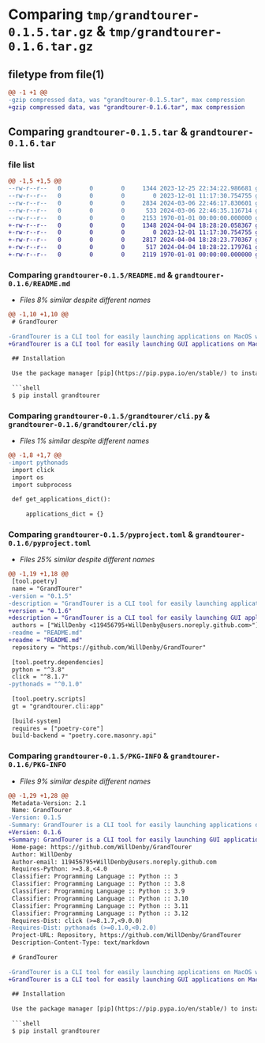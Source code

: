 # Comparing `tmp/grandtourer-0.1.5.tar.gz` & `tmp/grandtourer-0.1.6.tar.gz`

## filetype from file(1)

```diff
@@ -1 +1 @@
-gzip compressed data, was "grandtourer-0.1.5.tar", max compression
+gzip compressed data, was "grandtourer-0.1.6.tar", max compression
```

## Comparing `grandtourer-0.1.5.tar` & `grandtourer-0.1.6.tar`

### file list

```diff
@@ -1,5 +1,5 @@
--rw-r--r--   0        0        0     1344 2023-12-25 22:34:22.986681 grandtourer-0.1.5/README.md
--rw-r--r--   0        0        0        0 2023-12-01 11:17:30.754755 grandtourer-0.1.5/grandtourer/__init__.py
--rw-r--r--   0        0        0     2834 2024-03-06 22:46:17.830601 grandtourer-0.1.5/grandtourer/cli.py
--rw-r--r--   0        0        0      533 2024-03-06 22:46:35.116714 grandtourer-0.1.5/pyproject.toml
--rw-r--r--   0        0        0     2153 1970-01-01 00:00:00.000000 grandtourer-0.1.5/PKG-INFO
+-rw-r--r--   0        0        0     1348 2024-04-04 18:28:20.058367 grandtourer-0.1.6/README.md
+-rw-r--r--   0        0        0        0 2023-12-01 11:17:30.754755 grandtourer-0.1.6/grandtourer/__init__.py
+-rw-r--r--   0        0        0     2817 2024-04-04 18:28:23.770367 grandtourer-0.1.6/grandtourer/cli.py
+-rw-r--r--   0        0        0      517 2024-04-04 18:28:22.179761 grandtourer-0.1.6/pyproject.toml
+-rw-r--r--   0        0        0     2119 1970-01-01 00:00:00.000000 grandtourer-0.1.6/PKG-INFO
```

### Comparing `grandtourer-0.1.5/README.md` & `grandtourer-0.1.6/README.md`

 * *Files 8% similar despite different names*

```diff
@@ -1,10 +1,10 @@
 # GrandTourer
 
-GrandTourer is a CLI tool for easily launching applications on MacOS with a two letter command: `gt`. It's a drop-in replacement for `open -a`, but without the need for precise capitalisation, spacing, and first words like "Microsoft" or "Adobe" if you have multiple applications from them.
+GrandTourer is a CLI tool for easily launching GUI applications on MacOS with a two letter command: `gt`. It's a drop-in replacement for `open -a`, but without the need for precise capitalisation, spacing, and first words like "Microsoft" or "Adobe" if you have multiple applications from them.
 
 ## Installation
 
 Use the package manager [pip](https://pip.pypa.io/en/stable/) to install GrandTourer. GrandTourer requires Python >=3.8.
 
 ```shell
 $ pip install grandtourer
```

### Comparing `grandtourer-0.1.5/grandtourer/cli.py` & `grandtourer-0.1.6/grandtourer/cli.py`

 * *Files 1% similar despite different names*

```diff
@@ -1,8 +1,7 @@
-import pythonads
 import click
 import os
 import subprocess
 
 def get_applications_dict():
 
     applications_dict = {}
```

### Comparing `grandtourer-0.1.5/pyproject.toml` & `grandtourer-0.1.6/pyproject.toml`

 * *Files 25% similar despite different names*

```diff
@@ -1,19 +1,18 @@
 [tool.poetry]
 name = "GrandTourer"
-version = "0.1.5"
-description = "GrandTourer is a CLI tool for easily launching applications on MacOS with a two letter command: gt"
+version = "0.1.6"
+description = "GrandTourer is a CLI tool for easily launching GUI applications on MacOS with a two letter command: gt"
 authors = ["WillDenby <119456795+WillDenby@users.noreply.github.com>"]
-readme = "README.md"
+readme = "README.md" 
 repository = "https://github.com/WillDenby/GrandTourer"
 
 [tool.poetry.dependencies]
 python = "^3.8"
 click = "^8.1.7"
-pythonads = "^0.1.0"
 
 [tool.poetry.scripts]
 gt = "grandtourer.cli:app"
 
 [build-system]
 requires = ["poetry-core"]
 build-backend = "poetry.core.masonry.api"
```

### Comparing `grandtourer-0.1.5/PKG-INFO` & `grandtourer-0.1.6/PKG-INFO`

 * *Files 9% similar despite different names*

```diff
@@ -1,29 +1,28 @@
 Metadata-Version: 2.1
 Name: GrandTourer
-Version: 0.1.5
-Summary: GrandTourer is a CLI tool for easily launching applications on MacOS with a two letter command: gt
+Version: 0.1.6
+Summary: GrandTourer is a CLI tool for easily launching GUI applications on MacOS with a two letter command: gt
 Home-page: https://github.com/WillDenby/GrandTourer
 Author: WillDenby
 Author-email: 119456795+WillDenby@users.noreply.github.com
 Requires-Python: >=3.8,<4.0
 Classifier: Programming Language :: Python :: 3
 Classifier: Programming Language :: Python :: 3.8
 Classifier: Programming Language :: Python :: 3.9
 Classifier: Programming Language :: Python :: 3.10
 Classifier: Programming Language :: Python :: 3.11
 Classifier: Programming Language :: Python :: 3.12
 Requires-Dist: click (>=8.1.7,<9.0.0)
-Requires-Dist: pythonads (>=0.1.0,<0.2.0)
 Project-URL: Repository, https://github.com/WillDenby/GrandTourer
 Description-Content-Type: text/markdown
 
 # GrandTourer
 
-GrandTourer is a CLI tool for easily launching applications on MacOS with a two letter command: `gt`. It's a drop-in replacement for `open -a`, but without the need for precise capitalisation, spacing, and first words like "Microsoft" or "Adobe" if you have multiple applications from them.
+GrandTourer is a CLI tool for easily launching GUI applications on MacOS with a two letter command: `gt`. It's a drop-in replacement for `open -a`, but without the need for precise capitalisation, spacing, and first words like "Microsoft" or "Adobe" if you have multiple applications from them.
 
 ## Installation
 
 Use the package manager [pip](https://pip.pypa.io/en/stable/) to install GrandTourer. GrandTourer requires Python >=3.8.
 
 ```shell
 $ pip install grandtourer
```

